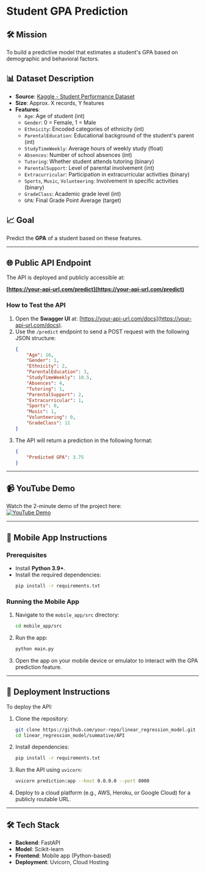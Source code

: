 # Student GPA Prediction

## 🛠️ Mission
To build a predictive model that estimates a student's GPA based on demographic and behavioral factors.

## 📊 Dataset Description
- **Source**: [Kaggle - Student Performance Dataset](https://www.kaggle.com/datasets/rabieelkharoua/students-performance-dataset/data)
- **Size**: Approx. X records, Y features
- **Features**:
    - `Age`: Age of student (int)
    - `Gender`: 0 = Female, 1 = Male
    - `Ethnicity`: Encoded categories of ethnicity (int)
    - `ParentalEducation`: Educational background of the student's parent (int)
    - `StudyTimeWeekly`: Average hours of weekly study (float)
    - `Absences`: Number of school absences (int)
    - `Tutoring`: Whether student attends tutoring (binary)
    - `ParentalSupport`: Level of parental involvement (int)
    - `Extracurricular`: Participation in extracurricular activities (binary)
    - `Sports`, `Music`, `Volunteering`: Involvement in specific activities (binary)
    - `GradeClass`: Academic grade level (int)
    - `GPA`: Final Grade Point Average (target)

## 📈 Goal
Predict the **GPA** of a student based on these features.

---

## 🌐 Public API Endpoint
The API is deployed and publicly accessible at:

**[https://your-api-url.com/predict](https://your-api-url.com/predict)**

### How to Test the API
1. Open the **Swagger UI** at: [https://your-api-url.com/docs](https://your-api-url.com/docs).
2. Use the `/predict` endpoint to send a POST request with the following JSON structure:
    ```json
    {
        "Age": 16,
        "Gender": 1,
        "Ethnicity": 2,
        "ParentalEducation": 3,
        "StudyTimeWeekly": 10.5,
        "Absences": 4,
        "Tutoring": 1,
        "ParentalSupport": 2,
        "Extracurricular": 1,
        "Sports": 0,
        "Music": 1,
        "Volunteering": 0,
        "GradeClass": 11
    }
    ```
3. The API will return a prediction in the following format:
    ```json
    {
        "Predicted GPA": 3.75
    }
    ```

---

## 📹 YouTube Demo
Watch the 2-minute demo of the project here:  
[![YouTube Demo](https://img.youtube.com/vi/your_video_id/0.jpg)](https://www.youtube.com/watch?v=your_video_id)

---

## 📱 Mobile App Instructions
### Prerequisites
- Install **Python 3.9+**.
- Install the required dependencies:
    ```bash
    pip install -r requirements.txt
    ```

### Running the Mobile App
1. Navigate to the `mobile_app/src` directory:
    ```bash
    cd mobile_app/src
    ```
2. Run the app:
    ```bash
    python main.py
    ```
3. Open the app on your mobile device or emulator to interact with the GPA prediction feature.

---

## 🚀 Deployment Instructions
To deploy the API:
1. Clone the repository:
    ```bash
    git clone https://github.com/your-repo/linear_regression_model.git
    cd linear_regression_model/summative/API
    ```
2. Install dependencies:
    ```bash
    pip install -r requirements.txt
    ```
3. Run the API using `uvicorn`:
    ```bash
    uvicorn prediction:app --host 0.0.0.0 --port 8000
    ```
4. Deploy to a cloud platform (e.g., AWS, Heroku, or Google Cloud) for a publicly routable URL.

---

## 🛠️ Tech Stack
- **Backend**: FastAPI
- **Model**: Scikit-learn
- **Frontend**: Mobile app (Python-based)
- **Deployment**: Uvicorn, Cloud Hosting